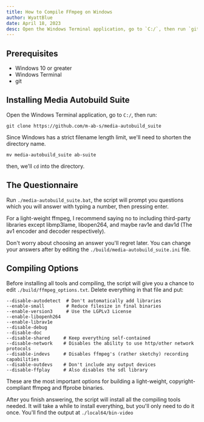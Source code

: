 ```yaml
---
title: How to Compile FFmpeg on Windows
author: WyattBlue
date: April 18, 2023
desc: Open the Windows Terminal application, go to `C:/`, then run `git clone https://github.com/m-ab-s/media-autobuild_suite`. Since Windows has a strict filename length limit, we'll need to shorten the directory name.
---
```

## Prerequisites
 * Windows 10 or greater
 * Windows Terminal
 * git

## Installing Media Autobuild Suite
Open the Windows Terminal application, go to `C:/`, then run:

```
git clone https://github.com/m-ab-s/media-autobuild_suite
```

Since Windows has a strict filename length limit, we'll need to shorten the directory name.

```
mv media-autobuild_suite ab-suite
```

then, we'll `cd` into the directory.

## The Questionnaire
Run `./media-autobuild_suite.bat`, the script will prompt you questions which you will answer with typing a number, then pressing enter.

For a light-weight ffmpeg, I recommend saying no to including third-party libraries except libmp3lame, libopen264, and maybe rav1e and dav1d (The av1 encoder and decoder respectively).

Don't worry about choosing an answer you'll regret later. You can change your answers after by editing the `./build/media-autobuild_suite.ini` file.

## Compiling Options
Before installing all tools and compiling, the script will give you a chance to edit `./build/ffmpeg_options.txt`. Delete everything in that file and put:

```
--disable-autodetect  # Don't automatically add libraries
--enable-small        # Reduce filesize in final binaries
--enable-version3     # Use the LGPLv3 License
--enable-libopenh264
--enable-librav1e
--disable-debug
--disable-doc
--disable-shared     # Keep everything self-contained
--disable-network    # Disables the ability to use http/other network protocols
--disable-indevs     # Disables ffmpeg's (rather sketchy) recording capabilities
--disable-outdevs    # Don't include any output devices
--disable-ffplay     # Also disables the sdl library
```

These are the most important options for building a light-weight, copyright-compliant ffmpeg and ffprobe binaries.

After you finish answering, the script will install all the compiling tools needed. It will take a while to install everything, but you'll only need to do it once. You'll find the output at `./local64/bin-video`

